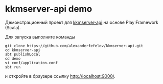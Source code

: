 # kkmserver-api demo

Демонстрационный проект для [kkmserver-api](https://github.com/alexanderfefelov/kkmserver-api]) на основе Play Framework (Scala).

Для запуска выполните команды

    git clone https://github.com/alexanderfefelov/kkmserver-api.git
    cd kkmserver-api
    sbt publishLocal
    cd demo
    vi conf/application.conf
    sbt run

и откройте в браузере ссылку <http://localhost:9000/>.
